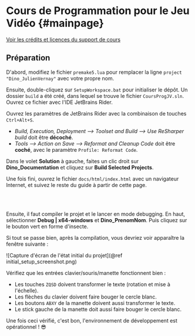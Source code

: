 # Cours de Programmation pour le Jeu Vidéo {#mainpage}

[Voir les crédits et licences du support de cours](assets/CREDITS.md)

## Préparation

D'abord, modifiez le fichier `premake5.lua` pour remplacer la ligne
`project "Dino_JulienVernay"` avec votre propre nom.

Ensuite, double-cliquez sur `SetupWorkspace.bat` pour initialiser le dépôt.
Un dossier `build` a été créé, dans lequel se trouve le fichier `CoursProgJV.sln`.
Ouvrez ce fichier avec l'IDE JetBrains Rider.

Ouvrez les paramètres de JetBrains Rider avec la combinaison de touches `Ctrl+Alt+S`.

- *Build, Execution, Deployment --> Toolset and Build --> Use ReSharper build*
  doit être **décoché**.
- *Tools --> Action on Save --> Reformat and Cleanup Code* doit être **coché**,
  avec le paramètre `Profile: Reformat Code`.

Dans le volet **Solution** à gauche, faites un clic droit sur **Dino_Documentation**
et cliquez sur **Build Selected Projects**.

Une fois fini, ouvrez le fichier `docs/html/index.html` avec un navigateur Internet,
et suivez le reste du guide à partir de cette page.

<br/><br/>

Ensuite, il faut compiler le projet et le lancer en mode debugging.
En haut, sélectionner **Debug | x64-windows** et **Dino_PrenomNom**.
Puis cliquez sur le bouton vert en forme d'insecte.

Si tout se passe bien, après la compilation, vous devriez voir apparaître
la fenêtre suivante :

![Capture d'écran de l'état initial du projet](@ref initial_setup_screenshot.png)

Vérifiez que les entrées clavier/souris/manette fonctionnent bien :

* Les touches `ZQSD` doivent transformer le texte (rotation et mise à l'échelle).
* Les flèches du clavier doivent faire bouger le cercle blanc.
* Les boutons `ABXY` de la manette doivent aussi transformer le texte.
* Le stick gauche de la manette doit aussi faire bouger le cercle blanc.

Une fois ceci vérifié, c'est bon, l'environnement de développement
est opérationnel ! 😎

